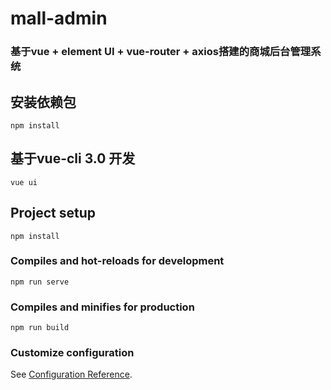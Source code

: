 # mall-admin
### 基于vue + element UI + vue-router + axios搭建的商城后台管理系统

## 安装依赖包
```
npm install
```
## 基于vue-cli 3.0 开发
```
vue ui
```
## Project setup
```
npm install
```

### Compiles and hot-reloads for development
```
npm run serve
```

### Compiles and minifies for production
```
npm run build
```

### Customize configuration
See [Configuration Reference](https://cli.vuejs.org/config/).

